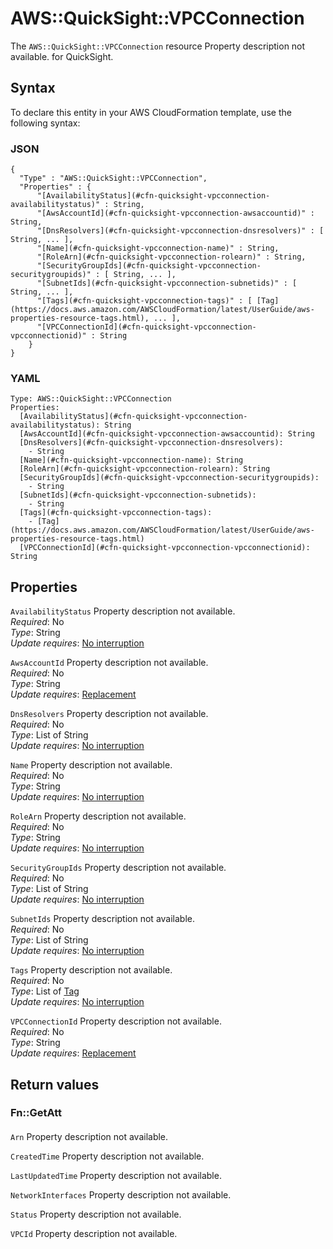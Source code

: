 # AWS::QuickSight::VPCConnection<a name="aws-resource-quicksight-vpcconnection"></a>

<a name="aws-resource-quicksight-vpcconnection-description"></a>The `AWS::QuickSight::VPCConnection` resource Property description not available\. for QuickSight\.

## Syntax<a name="aws-resource-quicksight-vpcconnection-syntax"></a>

To declare this entity in your AWS CloudFormation template, use the following syntax:

### JSON<a name="aws-resource-quicksight-vpcconnection-syntax.json"></a>

```
{
  "Type" : "AWS::QuickSight::VPCConnection",
  "Properties" : {
      "[AvailabilityStatus](#cfn-quicksight-vpcconnection-availabilitystatus)" : String,
      "[AwsAccountId](#cfn-quicksight-vpcconnection-awsaccountid)" : String,
      "[DnsResolvers](#cfn-quicksight-vpcconnection-dnsresolvers)" : [ String, ... ],
      "[Name](#cfn-quicksight-vpcconnection-name)" : String,
      "[RoleArn](#cfn-quicksight-vpcconnection-rolearn)" : String,
      "[SecurityGroupIds](#cfn-quicksight-vpcconnection-securitygroupids)" : [ String, ... ],
      "[SubnetIds](#cfn-quicksight-vpcconnection-subnetids)" : [ String, ... ],
      "[Tags](#cfn-quicksight-vpcconnection-tags)" : [ [Tag](https://docs.aws.amazon.com/AWSCloudFormation/latest/UserGuide/aws-properties-resource-tags.html), ... ],
      "[VPCConnectionId](#cfn-quicksight-vpcconnection-vpcconnectionid)" : String
    }
}
```

### YAML<a name="aws-resource-quicksight-vpcconnection-syntax.yaml"></a>

```
Type: AWS::QuickSight::VPCConnection
Properties: 
  [AvailabilityStatus](#cfn-quicksight-vpcconnection-availabilitystatus): String
  [AwsAccountId](#cfn-quicksight-vpcconnection-awsaccountid): String
  [DnsResolvers](#cfn-quicksight-vpcconnection-dnsresolvers): 
    - String
  [Name](#cfn-quicksight-vpcconnection-name): String
  [RoleArn](#cfn-quicksight-vpcconnection-rolearn): String
  [SecurityGroupIds](#cfn-quicksight-vpcconnection-securitygroupids): 
    - String
  [SubnetIds](#cfn-quicksight-vpcconnection-subnetids): 
    - String
  [Tags](#cfn-quicksight-vpcconnection-tags): 
    - [Tag](https://docs.aws.amazon.com/AWSCloudFormation/latest/UserGuide/aws-properties-resource-tags.html)
  [VPCConnectionId](#cfn-quicksight-vpcconnection-vpcconnectionid): String
```

## Properties<a name="aws-resource-quicksight-vpcconnection-properties"></a>

`AvailabilityStatus`  <a name="cfn-quicksight-vpcconnection-availabilitystatus"></a>
Property description not available\.  
*Required*: No  
*Type*: String  
*Update requires*: [No interruption](https://docs.aws.amazon.com/AWSCloudFormation/latest/UserGuide/using-cfn-updating-stacks-update-behaviors.html#update-no-interrupt)

`AwsAccountId`  <a name="cfn-quicksight-vpcconnection-awsaccountid"></a>
Property description not available\.  
*Required*: No  
*Type*: String  
*Update requires*: [Replacement](https://docs.aws.amazon.com/AWSCloudFormation/latest/UserGuide/using-cfn-updating-stacks-update-behaviors.html#update-replacement)

`DnsResolvers`  <a name="cfn-quicksight-vpcconnection-dnsresolvers"></a>
Property description not available\.  
*Required*: No  
*Type*: List of String  
*Update requires*: [No interruption](https://docs.aws.amazon.com/AWSCloudFormation/latest/UserGuide/using-cfn-updating-stacks-update-behaviors.html#update-no-interrupt)

`Name`  <a name="cfn-quicksight-vpcconnection-name"></a>
Property description not available\.  
*Required*: No  
*Type*: String  
*Update requires*: [No interruption](https://docs.aws.amazon.com/AWSCloudFormation/latest/UserGuide/using-cfn-updating-stacks-update-behaviors.html#update-no-interrupt)

`RoleArn`  <a name="cfn-quicksight-vpcconnection-rolearn"></a>
Property description not available\.  
*Required*: No  
*Type*: String  
*Update requires*: [No interruption](https://docs.aws.amazon.com/AWSCloudFormation/latest/UserGuide/using-cfn-updating-stacks-update-behaviors.html#update-no-interrupt)

`SecurityGroupIds`  <a name="cfn-quicksight-vpcconnection-securitygroupids"></a>
Property description not available\.  
*Required*: No  
*Type*: List of String  
*Update requires*: [No interruption](https://docs.aws.amazon.com/AWSCloudFormation/latest/UserGuide/using-cfn-updating-stacks-update-behaviors.html#update-no-interrupt)

`SubnetIds`  <a name="cfn-quicksight-vpcconnection-subnetids"></a>
Property description not available\.  
*Required*: No  
*Type*: List of String  
*Update requires*: [No interruption](https://docs.aws.amazon.com/AWSCloudFormation/latest/UserGuide/using-cfn-updating-stacks-update-behaviors.html#update-no-interrupt)

`Tags`  <a name="cfn-quicksight-vpcconnection-tags"></a>
Property description not available\.  
*Required*: No  
*Type*: List of [Tag](https://docs.aws.amazon.com/AWSCloudFormation/latest/UserGuide/aws-properties-resource-tags.html)  
*Update requires*: [No interruption](https://docs.aws.amazon.com/AWSCloudFormation/latest/UserGuide/using-cfn-updating-stacks-update-behaviors.html#update-no-interrupt)

`VPCConnectionId`  <a name="cfn-quicksight-vpcconnection-vpcconnectionid"></a>
Property description not available\.  
*Required*: No  
*Type*: String  
*Update requires*: [Replacement](https://docs.aws.amazon.com/AWSCloudFormation/latest/UserGuide/using-cfn-updating-stacks-update-behaviors.html#update-replacement)

## Return values<a name="aws-resource-quicksight-vpcconnection-return-values"></a>

### Fn::GetAtt<a name="aws-resource-quicksight-vpcconnection-return-values-fn--getatt"></a>

#### <a name="aws-resource-quicksight-vpcconnection-return-values-fn--getatt-fn--getatt"></a>

`Arn`  <a name="Arn-fn::getatt"></a>
Property description not available\.

`CreatedTime`  <a name="CreatedTime-fn::getatt"></a>
Property description not available\.

`LastUpdatedTime`  <a name="LastUpdatedTime-fn::getatt"></a>
Property description not available\.

`NetworkInterfaces`  <a name="NetworkInterfaces-fn::getatt"></a>
Property description not available\.

`Status`  <a name="Status-fn::getatt"></a>
Property description not available\.

`VPCId`  <a name="VPCId-fn::getatt"></a>
Property description not available\.